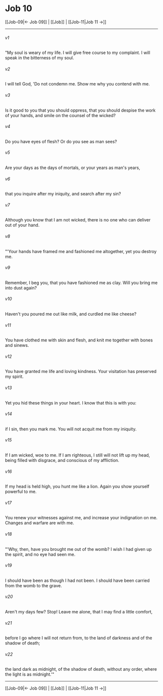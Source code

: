 # Job 10

[[Job-09|← Job 09]] | [[Job]] | [[Job-11|Job 11 →]]
***



###### v1 
"My soul is weary of my life. I will give free course to my complaint. I will speak in the bitterness of my soul. 

###### v2 
I will tell God, 'Do not condemn me. Show me why you contend with me. 

###### v3 
Is it good to you that you should oppress, that you should despise the work of your hands, and smile on the counsel of the wicked? 

###### v4 
Do you have eyes of flesh? Or do you see as man sees? 

###### v5 
Are your days as the days of mortals, or your years as man's years, 

###### v6 
that you inquire after my iniquity, and search after my sin? 

###### v7 
Although you know that I am not wicked, there is no one who can deliver out of your hand. 

###### v8 
"'Your hands have framed me and fashioned me altogether, yet you destroy me. 

###### v9 
Remember, I beg you, that you have fashioned me as clay. Will you bring me into dust again? 

###### v10 
Haven't you poured me out like milk, and curdled me like cheese? 

###### v11 
You have clothed me with skin and flesh, and knit me together with bones and sinews. 

###### v12 
You have granted me life and loving kindness. Your visitation has preserved my spirit. 

###### v13 
Yet you hid these things in your heart. I know that this is with you: 

###### v14 
if I sin, then you mark me. You will not acquit me from my iniquity. 

###### v15 
If I am wicked, woe to me. If I am righteous, I still will not lift up my head, being filled with disgrace, and conscious of my affliction. 

###### v16 
If my head is held high, you hunt me like a lion. Again you show yourself powerful to me. 

###### v17 
You renew your witnesses against me, and increase your indignation on me. Changes and warfare are with me. 

###### v18 
"'Why, then, have you brought me out of the womb? I wish I had given up the spirit, and no eye had seen me. 

###### v19 
I should have been as though I had not been. I should have been carried from the womb to the grave. 

###### v20 
Aren't my days few? Stop! Leave me alone, that I may find a little comfort, 

###### v21 
before I go where I will not return from, to the land of darkness and of the shadow of death; 

###### v22 
the land dark as midnight, of the shadow of death, without any order, where the light is as midnight.'"

***
[[Job-09|← Job 09]] | [[Job]] | [[Job-11|Job 11 →]]
